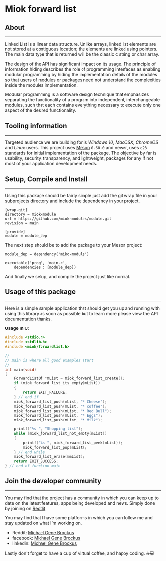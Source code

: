 # Miok forward list

## About

* * *

Linked List is a linear data structure. Unlike arrays, linked list elements
are not stored at a contiguous location; the elements are linked using pointers.
The main data type that is returned will be the classic c string or char array.

The design of the API has significant impact on its usage. The principle of
information hiding describes the role of programming interfaces as enabling
modular programming by hiding the implementation details of the modules so that
users of modules or packages need not understand the complexities inside the
modules implementation.

Modular programming is a software design technique that emphasizes separating
the functionality of a program into independent, interchangeable modules, such
that each contains everything necessary to execute only one aspect of the
desired functionality.

## Tooling information

* * *

Targeted audience we are building for is *Windows 10*, *MacOSX*, *ChromeOS*
and *Linux* users. This project uses [Meson](https://mesonbuild.com/) `0.60.0`
and newer, uses `c23` standards for initial implementation of the package. The
objective by far is usability, security, transparency, and lightweight, packages
for any if not most of your application development needs.

## Setup, Compile and Install

* * *

Using this package should be fairly simple just add the git wrap file
in your subprojects directory and include the dependency in your project.

```console
[wrap-git]
directory = miok-module
url = https://github.com/miok-modules/module.git
revision = main

[provide]
module = module_dep
```


The next step should be to add the package to your Meson project:

```meson
module_dep = dependency('miko-module')

executable('prog', 'main.c',
    dependencies : [module_dep])

```

And finally we setup, and compile the project just like normal.

## Usage of this package

* * *

Here is a simple sample application that should get you up and
running with using this library as soon as possible but to learn
more please view the API documentation thanks.

**Usage in C**:

```c
#include <stdio.h>
#include <stdlib.h>
#include <miok/forwardlist.h>

//
// main is where all good examples start
//
int main(void)
{
    ForwardListOf *mList = miok_forward_list_create();
    if (miok_forward_list_its_empty(mList))
    {
        return EXIT_FAILURE;
    } // end if
    miok_forward_list_push(mList, "* Cheese");
    miok_forward_list_push(mList, "* coffee");
    miok_forward_list_push(mList, "* Red Bull");
    miok_forward_list_push(mList, "* Eggs");
    miok_forward_list_push(mList, "* Milk");

    printf("%s ", "Shopping list");
    while (miok_forward_list_not_empty(mList))
    {
        printf("%s ", miok_forward_list_peek(mList));
        miok_forward_list_pop(mList);
    } // end while
    miok_forward_list_erase(&mList);
    return EXIT_SUCCESS;
} // end of function main

```

## Join the developer community

* * *

You may find that the project has a community in which you
can keep up to date on the latest features, apps being developed and news. Simply done by
joining on [Reddit](https://www.reddit.com/r/miok/)

You may find that I have some platforms in which you can follow me and stay updated on what I’m working on.

- Reddit: [Michael Gene Brockus](https://www.reddit.com/u/Native_Oklatopian)
- facebook: [Michael Gene Brockus](https://michaelbrockus.medium.com/)
- linkedin: [Michael Gene Brockus](https://www.linkedin.com/in/michael-brockus)

Lastly don't forget to have a cup of virtual coffee, and happy coding. ☕💻
